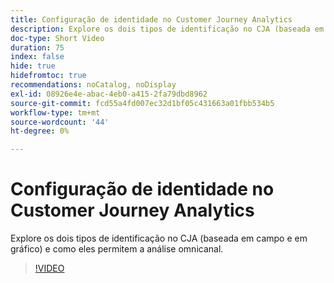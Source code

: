 ```yaml
---
title: Configuração de identidade no Customer Journey Analytics
description: Explore os dois tipos de identificação no CJA (baseada em campo e em gráfico) e como eles permitem a análise omnicanal.
doc-type: Short Video
duration: 75
index: false
hide: true
hidefromtoc: true
recommendations: noCatalog, noDisplay
exl-id: 08926e4e-abac-4eb0-a415-2fa79dbd8962
source-git-commit: fcd55a4fd007ec32d1bf05c431663a01fbb534b5
workflow-type: tm+mt
source-wordcount: '44'
ht-degree: 0%

---
```


# Configuração de identidade no Customer Journey Analytics

Explore os dois tipos de identificação no CJA (baseada em campo e em gráfico) e como eles permitem a análise omnicanal.

<!-- 62_S113_3442460_74_identity-stitching-in-customer-journey-analytics -->
>[!VIDEO](https://video.tv.adobe.com/v/3458335/?learn=on&enablevpops=true)
